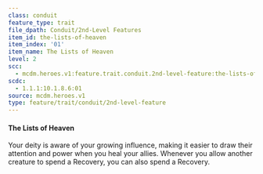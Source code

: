 ```yaml
---
class: conduit
feature_type: trait
file_dpath: Conduit/2nd-Level Features
item_id: the-lists-of-heaven
item_index: '01'
item_name: The Lists of Heaven
level: 2
scc:
  - mcdm.heroes.v1:feature.trait.conduit.2nd-level-feature:the-lists-of-heaven
scdc:
  - 1.1.1:10.1.8.6:01
source: mcdm.heroes.v1
type: feature/trait/conduit/2nd-level-feature
---
```


#### The Lists of Heaven

Your deity is aware of your growing influence, making it easier to draw their attention and power when you heal your allies. Whenever you allow another creature to spend a Recovery, you can also spend a Recovery.
